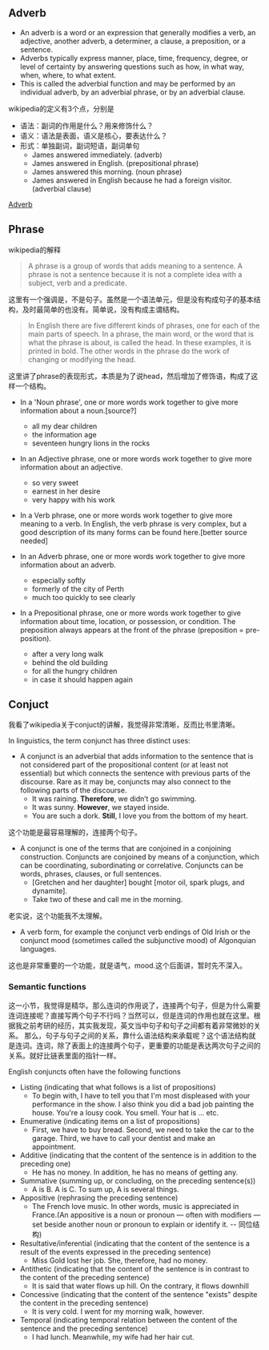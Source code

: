 ## Adverb

- An adverb is a word or an expression that generally modifies a verb, an adjective, another adverb, a determiner, a clause, a preposition, or a sentence. 
- Adverbs typically express manner, place, time, frequency, degree, or level of certainty by answering questions such as how, in what way, when, where, to what extent. 
- This is called the adverbial function and may be performed by an individual adverb, by an adverbial phrase, or by an adverbial clause.

wikipedia的定义有3个点，分别是
- 语法：副词的作用是什么？用来修饰什么？
- 语义：语法是表面，语义是核心，要表达什么？
- 形式：单独副词，副词短语，副词单句
    - James answered immediately. (adverb)
    - James answered in English. (prepositional phrase)
    - James answered this morning. (noun phrase)
    - James answered in English because he had a foreign visitor. (adverbial clause)

[Adverb](https://en.wikipedia.org/wiki/Adverb)<br>
[](https://en.wikipedia.org/wiki/Adverbial)

## Phrase

wikipedia的解释
>A phrase is a group of words that adds meaning to a sentence. A phrase is not a sentence because it is not a complete idea with a subject, verb and a predicate.

这里有一个强调是，不是句子。虽然是一个语法单元，但是没有构成句子的基本结构，及时最简单的也没有。简单说，没有构成主谓结构。

>In English there are five different kinds of phrases, one for each of the main parts of speech. In a phrase, the main word, or the word that is what the phrase is about, is called the head. In these examples, it is printed in bold. The other words in the phrase do the work of changing or modifying the head.

这里讲了phrase的表现形式，本质是为了说head，然后增加了修饰语，构成了这样一个结构。

- In a 'Noun phrase', one or more words work together to give more information about a noun.[source?]
  - all my dear children
  - the information age
  - seventeen hungry lions in the rocks

- In an Adjective phrase, one or more words work together to give more information about an adjective.
  - so very sweet
  - earnest in her desire
  - very happy with his work

- In a Verb phrase, one or more words work together to give more meaning to a verb. In English, the verb phrase is very complex, but a good description of its many forms can be found here.[better source needed]

- In an Adverb phrase, one or more words work together to give more information about an adverb.
  - especially softly
  - formerly of the city of Perth
  - much too quickly to see clearly

- In a Prepositional phrase, one or more words work together to give information about time, location, or possession, or condition. The preposition always appears at the front of the phrase (preposition = pre-position).
  - after a very long walk
  - behind the old building
  - for all the hungry children
  - in case it should happen again

## Conjuct

我看了wikipedia关于conjuct的讲解，我觉得非常清晰，反而比书里清晰。

In linguistics, the term conjunct has three distinct uses:
- A conjunct is an adverbial that adds information to the sentence that is not considered part of the propositional content (or at least not essential) but which connects the sentence with previous parts of the discourse. Rare as it may be, conjuncts may also connect to the following parts of the discourse.
    - It was raining. **Therefore**, we didn’t go swimming.
    - It was sunny. **However**, we stayed inside.
    - You are such a dork. **Still**, I love you from the bottom of my heart.

这个功能是最容易理解的，连接两个句子。

- A conjunct is one of the terms that are conjoined in a conjoining construction. Conjuncts are conjoined by means of a conjunction, which can be coordinating, subordinating or correlative. Conjuncts can be words, phrases, clauses, or full sentences.
    - [Gretchen and her daughter] bought [motor oil, spark plugs, and dynamite].
    - Take two of these and call me in the morning.

老实说，这个功能我不太理解。

- A verb form, for example the conjunct verb endings of Old Irish or the conjunct mood (sometimes called the subjunctive mood) of Algonquian languages.

这也是非常重要的一个功能，就是语气，mood.这个后面讲，暂时先不深入。

### Semantic functions

这一小节，我觉得是精华。那么连词的作用说了，连接两个句子，但是为什么需要连词连接呢？直接写两个句子不行吗？当然可以，但是连词的作用也就在这里。根据我之前考研的经历，其实我发现，英文当中句子和句子之间都有着非常微妙的关系。
那么，句子与句子之间的关系，靠什么语法结构来承载呢？这个语法结构就是连词。连词，除了表面上的连接两个句子，更重要的功能是表达两次句子之间的关系。就好比链表里面的指针一样。


English conjuncts often have the following functions

- Listing (indicating that what follows is a list of propositions)
    - To begin with, I have to tell you that I'm most displeased with your performance in the show. I also think you did a bad job painting the house. You're a lousy cook. You smell. Your hat is ... etc.
- Enumerative (indicating items on a list of propositions)
    - First, we have to buy bread. Second, we need to take the car to the garage. Third, we have to call your dentist and make an appointment.
- Additive (indicating that the content of the sentence is in addition to the preceding one)
    - He has no money. In addition, he has no means of getting any.
- Summative (summing up, or concluding, on the preceding sentence(s))
    - A is B. A is C. To sum up, A is several things.
- Appositive (rephrasing the preceding sentence)
    - The French love music. In other words, music is appreciated in France.(An appositive is a noun or pronoun — often with modifiers — set beside another noun or pronoun to explain or identify it. -- 同位结构)
- Resultative/inferential (indicating that the content of the sentence is a result of the events expressed in the preceding sentence)
    - Miss Gold lost her job. She, therefore, had no money.
- Antithetic (indicating that the content of the sentence is in contrast to the content of the preceding sentence)
    - It is said that water flows up hill. On the contrary, it flows downhill
- Concessive (indicating that the content of the sentence "exists" despite the content in the preceding sentence)
    - It is very cold. I went for my morning walk, however.
- Temporal (indicating temporal relation between the content of the sentence and the preceding sentence)
    - I had lunch. Meanwhile, my wife had her hair cut.
